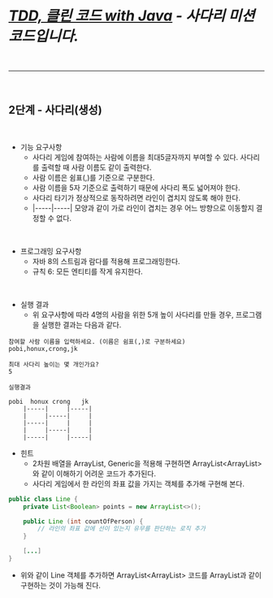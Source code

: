 # ***[TDD, 클린 코드 with Java](https://edu.nextstep.camp/c/8fWRxNWU/) - 사다리 미션 코드입니다.***


<br>
 
___  

<br>  

## 2단계 - 사다리(생성)

<br>

* 기능 요구사항
    * 사다리 게임에 참여하는 사람에 이름을 최대5글자까지 부여할 수 있다. 사다리를 출력할 때 사람 이름도 같이 출력한다.
    * 사람 이름은 쉼표(,)를 기준으로 구분한다.
    * 사람 이름을 5자 기준으로 출력하기 때문에 사다리 폭도 넓어져야 한다.
    * 사다리 타기가 정상적으로 동작하려면 라인이 겹치지 않도록 해야 한다.
    * |-----|-----| 모양과 같이 가로 라인이 겹치는 경우 어느 방향으로 이동할지 결정할 수 없다. 

<br>

* 프로그래밍 요구사항
    * 자바 8의 스트림과 람다를 적용해 프로그래밍한다.
    * 규칙 6: 모든 엔티티를 작게 유지한다.

<br>

* 실행 결과
    * 위 요구사항에 따라 4명의 사람을 위한 5개 높이 사다리를 만들 경우, 프로그램을 실행한 결과는 다음과 같다.

```
참여할 사람 이름을 입력하세요. (이름은 쉼표(,)로 구분하세요)
pobi,honux,crong,jk

최대 사다리 높이는 몇 개인가요?
5

실행결과

pobi  honux crong   jk
    |-----|     |-----|
    |     |-----|     |
    |-----|     |     |
    |     |-----|     |
    |-----|     |-----|
```   

* 힌트  
    * 2차원 배열을 ArrayList, Generic을 적용해 구현하면 ArrayList<ArrayList<Boolean>>와 같이 이해하기 어려운 코드가 추가된다.
    * 사다리 게임에서 한 라인의 좌표 값을 가지는 객체를 추가해 구현해 본다.  
```java
public class Line {
    private List<Boolean> points = new ArrayList<>();

    public Line (int countOfPerson) {
        // 라인의 좌표 값에 선이 있는지 유무를 판단하는 로직 추가
    }

    [...]
}
```
* 위와 같이 Line 객체를 추가하면 ArrayList<ArrayList<Boolean>> 코드를 ArrayList<Line>과 같이 구현하는 것이 가능해 진다.